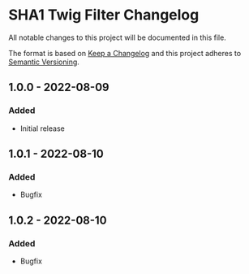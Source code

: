 # SHA1 Twig Filter Changelog

All notable changes to this project will be documented in this file.

The format is based on [Keep a Changelog](http://keepachangelog.com/) and this project adheres to [Semantic Versioning](http://semver.org/).

## 1.0.0 - 2022-08-09
### Added
- Initial release

## 1.0.1 - 2022-08-10
### Added
- Bugfix

## 1.0.2 - 2022-08-10
### Added
- Bugfix
